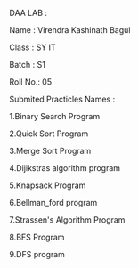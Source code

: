   DAA LAB :

  
  Name : Virendra Kashinath Bagul
  
  Class : SY IT
  
  Batch : S1
  
  Roll No.: 05




Submited Practicles Names :


  1.Binary Search Program
  
  2.Quick Sort Program
  
  3.Merge Sort Program
  
  4.Dijikstras algorithm program
  
  5.Knapsack Program
  
  6.Bellman_ford program
  
  7.Strassen's Algorithm Program
  
  8.BFS Program
  
  9.DFS program
